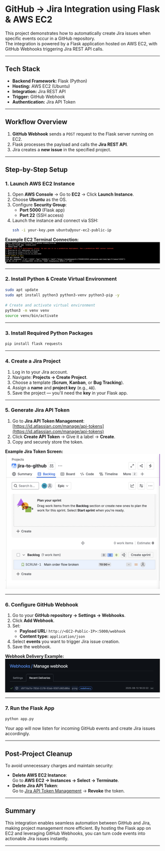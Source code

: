 # GitHub → Jira Integration using Flask & AWS EC2

This project demonstrates how to automatically create Jira issues when specific events occur in a GitHub repository.  
The integration is powered by a Flask application hosted on AWS EC2, with GitHub Webhooks triggering Jira REST API calls.

---

## Tech Stack
- **Backend Framework:** Flask (Python)
- **Hosting:** AWS EC2 (Ubuntu)
- **Integration:** Jira REST API
- **Trigger:** GitHub Webhook
- **Authentication:** Jira API Token

---

## Workflow Overview
1. **GitHub Webhook** sends a `POST` request to the Flask server running on EC2.
2. Flask processes the payload and calls the **Jira REST API**.
3. Jira creates a **new issue** in the specified project.

---

## Step-by-Step Setup

### 1. Launch AWS EC2 Instance
1. Open **AWS Console** → Go to **EC2** → Click **Launch Instance**.
2. Choose **Ubuntu** as the OS.
3. Configure **Security Group**:
   - **Port 5000** (Flask app)
   - **Port 22** (SSH access)
4. Launch the instance and connect via SSH:
   ```bash
   ssh -i your-key.pem ubuntu@your-ec2-public-ip
   ```

**Example EC2 Terminal Connection:**  
![EC2 Terminal](Screenshot/ec2-terminal.png)

---

### 2. Install Python & Create Virtual Environment
```bash
sudo apt update
sudo apt install python3 python3-venv python3-pip -y

# Create and activate virtual environment
python3 -m venv venv
source venv/bin/activate
```

---

### 3. Install Required Python Packages
```bash
pip install flask requests
```

---

### 4. Create a Jira Project
1. Log in to your Jira account.
2. Navigate: **Projects → Create Project**.
3. Choose a template (**Scrum**, **Kanban**, or **Bug Tracking**).
4. Assign a **name** and **project key** (e.g., `AB`).
5. Save the project — you'll need the **key** in your Flask app.

---

### 5. Generate Jira API Token
1. Go to **Jira API Token Management**:  
   [https://id.atlassian.com/manage/api-tokens](https://id.atlassian.com/manage/api-tokens)
2. Click **Create API Token** → Give it a label → **Create**.
3. Copy and securely store the token.

**Example Jira Token Screen:**  
![Jira Token](Screenshot/jira-token.png)

---

### 6. Configure GitHub Webhook
1. Go to your **GitHub repository → Settings → Webhooks**.
2. Click **Add Webhook**.
3. Set:
   - **Payload URL:** `http://<EC2-Public-IP>:5000/webhook`
   - **Content type:** `application/json`
4. Select **events** you want to trigger Jira issue creation.
5. Save the webhook.

**Webhook Delivery Example:**  
![Webhook Delivery](Screenshot/webhook-delivery.png)

---

### 7. Run the Flask App
```bash
python app.py
```
Your app will now listen for incoming GitHub events and create Jira issues accordingly.

---

## Post-Project Cleanup
To avoid unnecessary charges and maintain security:
- **Delete AWS EC2 Instance**:  
  Go to **AWS EC2 → Instances → Select → Terminate**.
- **Delete Jira API Token**:  
  Go to [Jira API Token Management](https://id.atlassian.com/manage/api-tokens) → **Revoke** the token.

---

## Summary
This integration enables seamless automation between GitHub and Jira, making project management more efficient. By hosting the Flask app on EC2 and leveraging GitHub Webhooks, you can turn code events into actionable Jira issues instantly.

---
